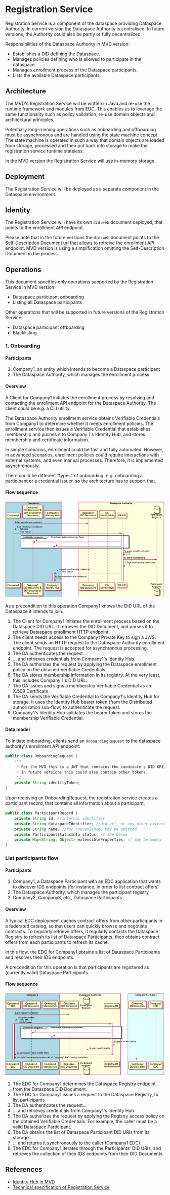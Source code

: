 # Registration Service

Registration Service is a component of the dataspace providing Dataspace Authority. In current version the Dataspace Authority is centralised. In future 
versions, the Authority could also be partly or fully decentralized.

Responsibilities of the Dataspace Authority in MVD version:
- Establishes a DID defining the Dataspace.
- Manages policies defining who is allowed to participate in the dataspace.
- Manages enrollment process of the Dataspace participants.
- Lists the available Dataspace participants.

## Architecture 

The MVD's Registration Service will be written in Java and re-use the runtime framework and modules from EDC. This enables us to leverage the same functionality such as policy validation, re-use domain objects and architectural principles.

Potentially long-running operations such as onboarding and offboarding must be asynchronous and are handled using the state machine concept. The state 
machine is operated in such a way that domain objects are loaded from storage, processed and then put back into storage to make the registration service runtime stateless.

In the MVD version the Registration Service will use in-memory storage.

## Deployment

The Registration Service will be deployed as a separate component in the Dataspace environment.

## Identity

The Registration Service will have its own `did:web` document deployed, that points to the enrollment API endpoint.

Please note that in the future versions the `did:web` document points to the Self-Description Document url that allows to retreive the enrollment API endpoint. 
MVD version is using a simplification omitting the Self-Description Document in the process.

## Operations

This document specifies only operations supported by the Registration Service in MVD version:
- Dataspace participant onboarding
- Listing all Dataspace participants

Other operations that will be supported in future versions of the Registration Service:
- Dataspace participant offboarding
- Blacklisting

### 1. Onboarding

#### Participants

1. Company1, an entity which intends to become a Dataspace participant
2. The Dataspace Authority, which manages the enrollment process

#### Overview

A Client for Company1 initiates the enrollment process by resolving and contacting the enrollment API endpoint for the Dataspace Authority. The client could be e.g. a CLI utility.

The Dataspace Authority enrollment service obtains Verifiable Credentials from Company1 to determine whether it meets enrollment policies. The enrollment service then issues a Verifiable Credential that establishes membership and pushes it to Company 1's Identity Hub, and stores membership and certificate information.

In simple scenarios, enrollment could be fast and fully automated. However, in advanced scenarios, enrollment policies could require interactions with external systems, and even manual processes. Therefore, it is implemented asynchronously.

There could be different "types" of onboarding, e.g. onboarding a participant or a credential issuer, so the architecture has to support that.

#### Flow sequence

![dataspace-enrollment](dataspace-enrollment.png)

As a precondition to this operation Company1 knows the DID URL of the Dataspace it intends to join.

1. The Client for Company1 initiates the enrollment process based on the Dataspace DID URL. It retrieves the DID Document, and parses it to retrieve Dataspace 
   enrollment HTTP endpoint.
2. The client needs access to the Company1 Private Key to sign a JWS. The client sends an HTTP request to the Dataspace Authority enrollment endpoint. The 
   request is accepted for asynchronous processing.
3. The DA authenticates the request...
4. ... and retrieves credentials from Company1's Identity Hub.
5. The DA authorizes the request by applying the Dataspace enrollment policy on the obtained Verifiable Credentials.
6. The DA stores membership information in its registry. At the very least, this includes Company 1's DID URL.
7. The DA issues and signs a membership Verifiable Credential as an X.509 Certificate.
8. The DA sends the Verifiable Credential to Company1's Identity Hub for storage. It uses the Identity Hub bearer token (from the Distributed authorization 
   sub-flow) to authenticate the request.
9. Company1's Identity Hub validates the bearer token and stores the membership Verifiable Credential.

#### Data model 

To initiate onboarding, clients send an `OnboardingRequest` to the dataspace authority's enrollment API endpoint:

```java
public class OnboardingRequest {
    /**
     * For the MVD this is a JWT that contains the candidate's DID URI, signed with its private key.
     * In future versions this could also contain other tokens.
     */
    private String identityToken;
}
```

Upon receiving an OnboardingRequest, the registration service creates a participant record, that contains all information about a participant.

```java
public class ParticipantRecord {
    private String id; //internal identifier
    private String dataspaceIdentifier; //did-uri, or any other external identifier of the participant
    private String name; //for convenience, may be omitted
    private ParticipantStatusInfo status; // see below
    private Map<String, Object> extensibleProperties; // may be empty
}
```

### List participants flow

#### Participants

1. Company1, a Dataspace Participant with an EDC application that wants to discover IDS endpoints (for instance, in order to list contract offers)
2. The Dataspace Authority, which manages the participant registry
3. Company2, Company3, etc., Dataspace Participants

#### Overview

A typical EDC deployment caches contract offers from other participants in a federated catalog, so that users can quickly browse and negotiate contracts. To regularly retrieve offers, it regularly contacts the Dataspace Registry to refresh its list of Dataspace Participants, then obtains contract offers from each participants to refresh its cache.

In this flow, the EDC for Company1 obtains a list of Dataspace Participants and resolves their IDS endpoints.

A precondition for this operation is that participants are registered as (currently valid) Dataspace Participants.

#### Flow sequence

![list-participants](list-participants.png)

1. The EDC for Company1 determines the Dataspace Registry endpoint from the Dataspace DID Document.
2. The EDC for Company1 issues a request to the Dataspace Registry, to list participants.
3. The DA authenticates the request...
4. ... and retrieves credentials from Company1's Identity Hub.
5. The DA authorizes the request by applying the Registry access policy on the obtained Verifiable Credentials. For example, the caller must be a valid 
   Dataspace Participant.
6. The DA obtains the list of Dataspace Participant DID URIs from its storage...
7. ... and returns it synchronously to the caller (Company1 EDC).
8. The EDC for Company1 iterates through the Participants' DID URIs, and retrieves the collection of their IDS endpoints from their DID Documents.

## References

- [Identity Hub in MVD](https://github.com/agera-edc/IdentityHubFork/blob/main/docs/developer/decision-records/2022-06-08-identity-hub/README.md)
- [Technical specification of Registration Service](https://github.com/Metaform/mvd/blob/main/registration-service/registration-service-tech-spec.md)